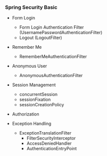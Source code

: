 ### Spring Security Basic

- Form Login
  - Form Login Authentication Filter (UsernamePasswordAuthenticationFilter)
  - Logout (LogoutFilter)
  

- Remember Me
  - RememberMeAuthenticationFilter
  

- Anonymous User
  - AnonymousAuthenticationFilter


- Session Management
  - concurrentSession
  - sessionFixation
  - sessionCreationPolicy
  

- Authorization


- Exception Handling
  - ExceptionTranslationFilter
    - FilterSecurityInterceptor
    - AccessDeniedHandler
    - AuthenticationEntryPoint 



